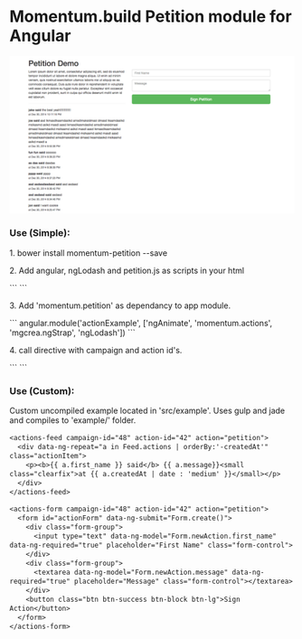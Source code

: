 <h1>Momentum.build Petition module for Angular</h1>

<img src="preview.png" />

<h3>Use (Simple):</h3>

<p>1. bower install momentum-petition --save</p>
<p>2. Add angular, ngLodash and petition.js as scripts in your html</p>
```
<script src="bower_components/angular/angular.min.js"></script>
<script src="bower_components/ng-lodash/build/ng-lodash.min.js"></script>
<script src="bower_components/dist/petition.js"></script>
```

<p>3. Add 'momentum.petition' as dependancy to app module.</p>
```
angular.module('actionExample', ['ngAnimate', 'momentum.actions', 'mgcrea.ngStrap', 'ngLodash'])
```

<p>4. call directive with campaign and action id's.</p>
```
<example-feed campaign-id="48" action-id="42" action="petition" />
<example-form campaign-id="49" action-id="41" action="petition" />
```

<h3>Use (Custom):</h3>
<p>Custom uncompiled example located in 'src/example'. Uses gulp and jade and compiles to 'example/' folder.</p>

```
<actions-feed campaign-id="48" action-id="42" action="petition">
  <div data-ng-repeat="a in Feed.actions | orderBy:'-createdAt'" class="actionItem">
    <p><b>{{ a.first_name }} said</b> {{ a.message}}<small class="clearfix">at {{ a.createdAt | date : 'medium' }}</small></p>
  </div>
</actions-feed>
```

```
<actions-form campaign-id="48" action-id="42" action="petition"> 
  <form id="actionForm" data-ng-submit="Form.create()">
    <div class="form-group">
      <input type="text" data-ng-model="Form.newAction.first_name" data-ng-required="true" placeholder="First Name" class="form-control">
    </div>
    <div class="form-group">
      <textarea data-ng-model="Form.newAction.message" data-ng-required="true" placeholder="Message" class="form-control"></textarea>
    </div>
    <button class="btn btn-success btn-block btn-lg">Sign Action</button>
  </form>
</actions-form>
```

